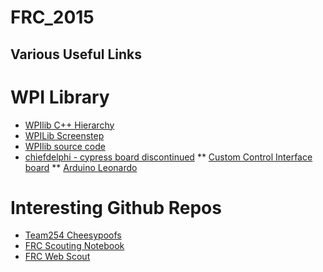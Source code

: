 # FRC_2015

## Various Useful Links

# WPI Library
* [WPIlib C++ Hierarchy](http://first.wpi.edu/FRC/roborio/release/docs/cpp/index.html)
* [WPILib Screenstep](http://wpilib.screenstepslive.com/s/4485)
* [WPIlib source code](https://github.com/robotpy/allwpilib)
* [chiefdelphi - cypress board discontinued](http://www.chiefdelphi.com/forums/showthread.php?p=1414366)
** [Custom Control Interface board](https://www.estoprobotics.com/estore/index.php?_a=viewProd&productId=33)
** [Arduino Leonardo](http://www.16hertz.com/frc2015/)
# Interesting Github Repos
* [Team254 Cheesypoofs](https://github.com/Team254/)
* [FRC Scouting Notebook](https://github.com/phil-lopreiato/frc-notebook)
* [FRC Web Scout](https://github.com/terabyte128/frc-scout-2014)
